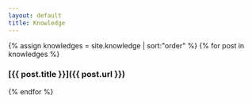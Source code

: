 ```yaml
---
layout: default
title: Knowledge
---
```


{% assign knowledges = site.knowledge | sort:"order" %}
{% for post in knowledges %}
### [{{ post.title }}]({{ post.url }})
{% endfor %}

